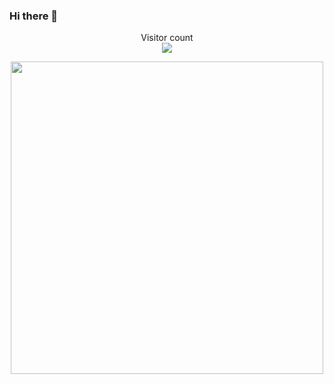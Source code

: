 ### Hi there 👋
<p align="center"> 
  Visitor count<br>
  <img src="https://profile-counter.glitch.me/sh1tters/count.svg" />
</p>
<div id="header" align="center">
  <img src="https://media.tenor.com/uYP_Nkq8VPsAAAAd/coding-hello-world.gif" width="500"/>
</div>



<!--
**Ramlov/Ramlov** is a ✨ _special_ ✨ repository because its `README.md` (this file) appears on your GitHub profile.

Here are some ideas to get you started:

- 🔭 I’m currently working on ...
- 🌱 I’m currently learning ...
- 👯 I’m looking to collaborate on ...
- 🤔 I’m looking for help with ...
- 💬 Ask me about ...
- 📫 How to reach me: ...
- 😄 Pronouns: ...
- ⚡ Fun fact: ...
-->
